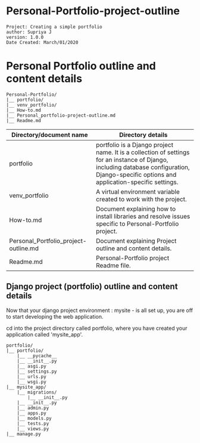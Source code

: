 # Personal-Portfolio-project-outline

```
Project: Creating a simple portfolio
author: Supriya J
version: 1.0.0
Date Created: March/01/2020
```

# Personal Portfolio outline and content details

```
Personal-Portfolio/
|__ portfolio/
|__ venv_portfolio/
|__ How-to.md
|__ Personal_portfolio-project-outline.md
|__ Readme.md
```

| Directory/document name | Directory details |
|-------------|----------------|
| portfolio | portfolio is a Django project name. It is a collection of settings for an instance of Django, including database configuration, Django-specific options and application-specific settings.|
| venv_portfolio | A virtual environment variable created to work with the project. |
| How-to.md | Document explaining how to install libraries and resolve issues specific to Personal-Portfolio project. |
| Personal_Portfolio_project-outline.md | Document explaining Project outline and content details. |
| Readme.md | Personal-Portfolio project Readme file. |


## Django project (portfolio) outline and content details

Now that your django project environment : mysite - is all set up, you are off to start developing the web application.

cd into the project directory called portfolio, where you have created your application called 'mysite_app'.
```
portfolio/
|__ portfolio/
    |__ __pycache__
    |__ __init__.py
    |__ asgi.py
    |__ settings.py
    |__ urls.py
    |__ wsgi.py
|__ mysite_app/
    |__ migrations/
        |__ __init__.py
    |__ __init__.py
    |__ admin.py
    |__ apps.py
    |__ models.py
    |__ tests.py
    |__ views.py
|__ manage.py
```